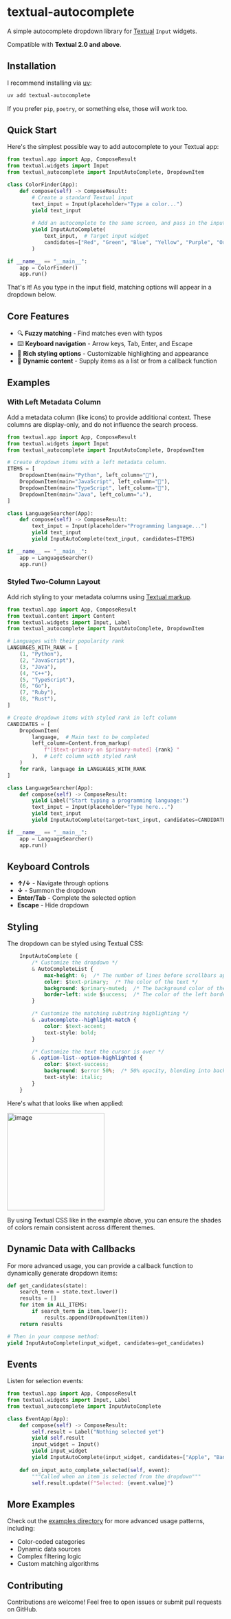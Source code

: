 # textual-autocomplete

A simple autocomplete dropdown library for [Textual](https://github.com/textualize/textual) `Input` widgets.

Compatible with **Textual 2.0 and above**.

## Installation

I recommend installing via [uv](https://docs.astral.sh/uv/):

```bash
uv add textual-autocomplete
```

If you prefer `pip`, `poetry`, or something else, those will work too.

## Quick Start

Here's the simplest possible way to add autocomplete to your Textual app:

```python
from textual.app import App, ComposeResult
from textual.widgets import Input
from textual_autocomplete import InputAutoComplete, DropdownItem

class ColorFinder(App):
    def compose(self) -> ComposeResult:
        # Create a standard Textual input
        text_input = Input(placeholder="Type a color...")
        yield text_input
        
        # Add an autocomplete to the same screen, and pass in the input widget.
        yield InputAutoComplete(
            text_input,  # Target input widget
            candidates=["Red", "Green", "Blue", "Yellow", "Purple", "Orange"]
        )

if __name__ == "__main__":
    app = ColorFinder()
    app.run()
```

That's it! As you type in the input field, matching options will appear in a dropdown below.

## Core Features

- 🔍 **Fuzzy matching** - Find matches even with typos
- ⌨️ **Keyboard navigation** - Arrow keys, Tab, Enter, and Escape
- 🎨 **Rich styling options** - Customizable highlighting and appearance
- 📝 **Dynamic content** - Supply items as a list or from a callback function

## Examples

### With Left Metadata Column

Add a metadata column (like icons) to provide additional context.
These columns are display-only, and do not influence the search process.

```python
from textual.app import App, ComposeResult
from textual.widgets import Input
from textual_autocomplete import InputAutoComplete, DropdownItem

# Create dropdown items with a left metadata column.
ITEMS = [
    DropdownItem(main="Python", left_column="🐍"),
    DropdownItem(main="JavaScript", left_column="📜"),
    DropdownItem(main="TypeScript", left_column="🔷"),
    DropdownItem(main="Java", left_column="☕"),
]

class LanguageSearcher(App):
    def compose(self) -> ComposeResult:
        text_input = Input(placeholder="Programming language...")
        yield text_input
        yield InputAutoComplete(text_input, candidates=ITEMS)

if __name__ == "__main__":
    app = LanguageSearcher()
    app.run()
```

### Styled Two-Column Layout

Add rich styling to your metadata columns using [Textual markup](https://textual.textualize.io/guide/content/#markup).

```python
from textual.app import App, ComposeResult
from textual.content import Content
from textual.widgets import Input, Label
from textual_autocomplete import InputAutoComplete, DropdownItem

# Languages with their popularity rank
LANGUAGES_WITH_RANK = [
    (1, "Python"),
    (2, "JavaScript"),
    (3, "Java"),
    (4, "C++"),
    (5, "TypeScript"),
    (6, "Go"),
    (7, "Ruby"),
    (8, "Rust"),
]

# Create dropdown items with styled rank in left column
CANDIDATES = [
    DropdownItem(
        language,  # Main text to be completed
        left_column=Content.from_markup(
            f"[$text-primary on $primary-muted] {rank} "
        ),  # Left column with styled rank
    )
    for rank, language in LANGUAGES_WITH_RANK
]

class LanguageSearcher(App):
    def compose(self) -> ComposeResult:
        yield Label("Start typing a programming language:")
        text_input = Input(placeholder="Type here...")
        yield text_input
        yield InputAutoComplete(target=text_input, candidates=CANDIDATES)

if __name__ == "__main__":
    app = LanguageSearcher()
    app.run()
```

## Keyboard Controls

- **↑/↓** - Navigate through options
- **↓** - Summon the dropdown
- **Enter/Tab** - Complete the selected option
- **Escape** - Hide dropdown

## Styling

The dropdown can be styled using Textual CSS:

```css
    InputAutoComplete {
        /* Customize the dropdown */
        & AutoCompleteList {
            max-height: 6;  /* The number of lines before scrollbars appear */
            color: $text-primary;  /* The color of the text */
            background: $primary-muted;  /* The background color of the dropdown */
            border-left: wide $success;  /* The color of the left border */
        }

        /* Customize the matching substring highlighting */
        & .autocomplete--highlight-match {
            color: $text-accent;
            text-style: bold;
        }

        /* Customize the text the cursor is over */
        & .option-list--option-highlighted {
            color: $text-success;
            background: $error 50%;  /* 50% opacity, blending into background */
            text-style: italic;  
        }
    }
```

Here's what that looks like when applied:

<img width="226" alt="image" src="https://github.com/user-attachments/assets/3fae3ecf-fdd3-4ff5-ac37-7ef3088c596e" />

By using Textual CSS like in the example above, you can ensure the shades of colors remain
consistent across different themes.



## Dynamic Data with Callbacks

For more advanced usage, you can provide a callback function to dynamically generate dropdown items:

```python
def get_candidates(state):
    search_term = state.text.lower()
    results = []
    for item in ALL_ITEMS:
        if search_term in item.lower():
            results.append(DropdownItem(item))
    return results

# Then in your compose method:
yield InputAutoComplete(input_widget, candidates=get_candidates)
```

## Events

Listen for selection events:

```python
from textual.app import App, ComposeResult
from textual.widgets import Input, Label
from textual_autocomplete import InputAutoComplete

class EventApp(App):
    def compose(self) -> ComposeResult:
        self.result = Label("Nothing selected yet")
        yield self.result
        input_widget = Input()
        yield input_widget
        yield InputAutoComplete(input_widget, candidates=["Apple", "Banana", "Cherry"])
    
    def on_input_auto_complete_selected(self, event):
        """Called when an item is selected from the dropdown"""
        self.result.update(f"Selected: {event.value}")
```

## More Examples

Check out the [examples directory](./examples) for more advanced usage patterns, including:

- Color-coded categories
- Dynamic data sources
- Complex filtering logic
- Custom matching algorithms

## Contributing

Contributions are welcome! Feel free to open issues or submit pull requests on GitHub.
